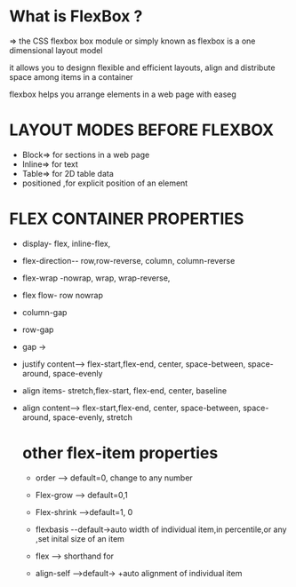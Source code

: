 # What is FlexBox ?

=> the CSS flexbox box module or simply known as flexbox is a one dimensional layout model

it allows you to designn flexible and efficient layouts, align and distribute space among items in a container

flexbox helps you arrange elements in a web page with easeg

# LAYOUT MODES BEFORE FLEXBOX

- Block=> for sections in a web page
- Inline=> for text
- Table=> for 2D table data
- positioned ,for explicit position of an element

# FLEX CONTAINER PROPERTIES

- display- flex, inline-flex,
- flex-direction-- row,row-reverse, column, column-reverse
- flex-wrap -nowrap, wrap, wrap-reverse,
- flex flow- <flex-direction><flex-wrap> row nowrap
- column-gap
- row-gap
- gap -><row-gap><column-gap>
- justify content--> flex-start,flex-end, center, space-between,
  space-around, space-evenly
- align items- stretch,flex-start, flex-end, center, baseline
- align content--> flex-start,flex-end, center, space-between,
  space-around, space-evenly, stretch

  # other flex-item properties

  - order --> default=0, change to any number
  - Flex-grow --> default=0,1
  - Flex-shrink -->default=1, 0
  - flexbasis   --default->auto width of individual item,in percentile,or any ,set inital size of an item
  - flex -->  shorthand for <flex-grow><flex-shrink><flex-basix>

  - align-self -->default-> 
  +auto alignment of individual item



